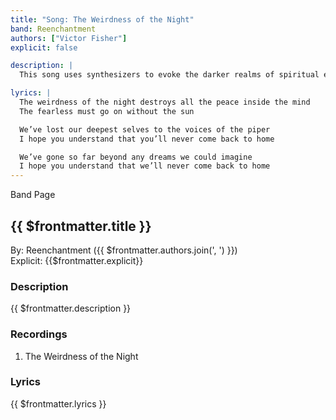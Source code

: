 ```yaml
---
title: "Song: The Weirdness of the Night"
band: Reenchantment
authors: ["Victor Fisher"]
explicit: false

description: |
  This song uses synthesizers to evoke the darker realms of spiritual exploration. The real question in occult research is *who do you trust?*

lyrics: |
  The weirdness of the night destroys all the peace inside the mind
  The fearless must go on without the sun

  We’ve lost our deepest selves to the voices of the piper
  I hope you understand that you’ll never come back to home

  We’ve gone so far beyond any dreams we could imagine
  I hope you understand that we’ll never come back to home
---
```


<g-link to="/16">Band Page</g-link>

## {{ $frontmatter.title }}

By: <g-link to="/16">Reenchantment</g-link> ({{ $frontmatter.authors.join(', ') }})  
Explicit: {{$frontmatter.explicit}}

### Description

<vue-markdown>{{ $frontmatter.description }}</vue-markdown>

### Recordings

1. <g-link to="/148">The Weirdness of the Night</g-link>

### Lyrics

<vue-markdown>{{ $frontmatter.lyrics }}</vue-markdown>
